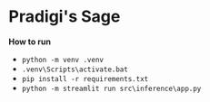 # Pradigi's Sage

**How to run**

- `python -m venv .venv ` 
- `.venv\Scripts\activate.bat ` 
- `pip install -r requirements.txt` 
- `python -m streamlit run src\inference\app.py`

